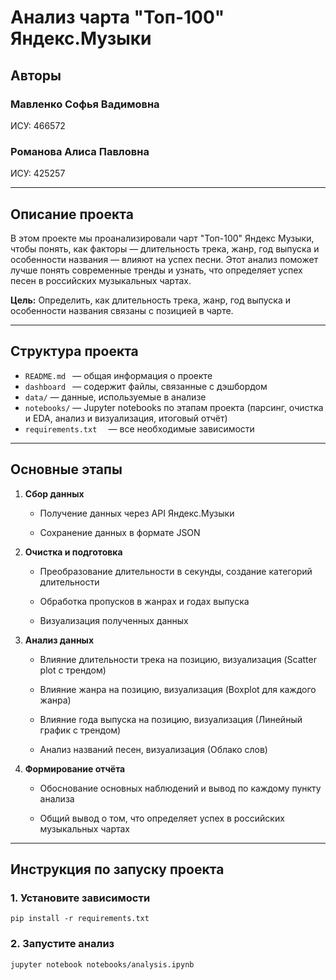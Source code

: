 # Анализ чарта "Топ-100" Яндекс.Музыки

## Авторы

### Мавленко Софья Вадимовна 

ИСУ: 466572  

### Романова Алиса Павловна

ИСУ: 425257 

---

## Описание проекта

В этом проекте мы проанализировали чарт "Топ-100" Яндекс Музыки, чтобы понять, как факторы — длительность трека, жанр, год выпуска и особенности названия — влияют на успех песни. Этот анализ поможет лучше понять современные тренды и узнать, что определяет успех песен в российских музыкальных чартах. 

**Цель:** Определить, как длительность трека, жанр, год выпуска и особенности названия связаны с позицией в чарте.

---

## Структура проекта

- `README.md ` — общая информация о проекте
- `dashboard ` — содержит файлы, связанные с дэшбордом
- `data/` —  данные, используемые в анализе
- `notebooks/` — Jupyter notebooks по этапам проекта (парсинг, очистка и EDA, анализ и визуализация, итоговый отчёт)
- `requirements.txt  ` — все необходимые зависимости

---

## Основные этапы

1. **Сбор данных**
   
   - Получение данных через API Яндекс.Музыки
     
   - Сохранение данных в формате JSON

2. **Очистка и подготовка**
 
   - Преобразование длительности в секунды, создание категорий длительности
     
   - Обработка пропусков в жанрах и годах выпуска
     
   - Визуализация полученных данных

3. **Анализ данных**
   
   - Влияние длительности трека на позицию, визуализация (Scatter plot с трендом)
     
   - Влияние жанра на позицию, визуализация (Boxplot для каждого жанра)
  
   - Влияние года выпуска на позицию, визуализация (Линейный график с трендом)
     
   - Анализ названий песен, визуализация (Облако слов)

4. **Формирование отчёта**
    
   - Обоснование основных наблюдений и вывод по каждому пункту анализа
     
   - Общий вывод о том, что определяет успех в российских музыкальных чартах
  
---

## Инструкция по запуску проекта

### 1. Установите зависимости

```
pip install -r requirements.txt
```

### 2. Запустите анализ

```
jupyter notebook notebooks/analysis.ipynb
```

